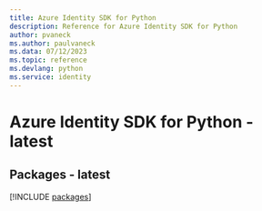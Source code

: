 ```yaml
---
title: Azure Identity SDK for Python
description: Reference for Azure Identity SDK for Python
author: pvaneck
ms.author: paulvaneck
ms.data: 07/12/2023
ms.topic: reference
ms.devlang: python
ms.service: identity
---
```

# Azure Identity SDK for Python - latest
## Packages - latest
[!INCLUDE [packages](identity-index.md)]